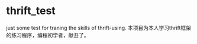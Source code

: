 # thrift_test
just some test for traning the skills of thrift-using.
本项目为本人学习thrift框架的练习程序，编程初学者，献丑了。

